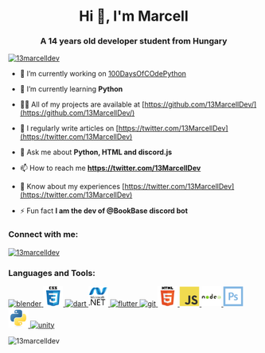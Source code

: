 <h1 align="center">Hi 👋, I'm Marcell</h1>
<h3 align="center">A 14 years old developer student from Hungary</h3>

<p align="left"> <a href="https://twitter.com/13marcelldev" target="blank"><img src="https://img.shields.io/twitter/follow/13marcelldev?logo=twitter&style=for-the-badge" alt="13marcelldev" /></a> </p>

- 🔭 I’m currently working on [100DaysOfCOdePython](https://github.com/13MarcellDev/100DaysOfCodePython)

- 🌱 I’m currently learning **Python**

- 👨‍💻 All of my projects are available at [https://github.com/13MarcellDev/](https://github.com/13MarcellDev/)

- 📝 I regularly write articles on [https://twitter.com/13MarcellDev](https://twitter.com/13MarcellDev)

- 💬 Ask me about **Python, HTML and discord.js**

- 📫 How to reach me **https://twitter.com/13MarcellDev**

- 📄 Know about my experiences [https://twitter.com/13MarcellDev](https://twitter.com/13MarcellDev)

- ⚡ Fun fact **I am the dev of @BookBase discord bot**

<h3 align="left">Connect with me:</h3>
<p align="left">
<a href="https://twitter.com/13marcelldev" target="blank"><img align="center" src="https://raw.githubusercontent.com/rahuldkjain/github-profile-readme-generator/master/src/images/icons/Social/twitter.svg" alt="13marcelldev" height="30" width="40" /></a>
</p>

<h3 align="left">Languages and Tools:</h3>
<p align="left"> <a href="https://www.blender.org/" target="_blank" rel="noreferrer"> <img src="https://download.blender.org/branding/community/blender_community_badge_white.svg" alt="blender" width="40" height="40"/> </a> <a href="https://www.w3schools.com/css/" target="_blank" rel="noreferrer"> <img src="https://raw.githubusercontent.com/devicons/devicon/master/icons/css3/css3-original-wordmark.svg" alt="css3" width="40" height="40"/> </a> <a href="https://dart.dev" target="_blank" rel="noreferrer"> <img src="https://www.vectorlogo.zone/logos/dartlang/dartlang-icon.svg" alt="dart" width="40" height="40"/> </a> <a href="https://dotnet.microsoft.com/" target="_blank" rel="noreferrer"> <img src="https://raw.githubusercontent.com/devicons/devicon/master/icons/dot-net/dot-net-original-wordmark.svg" alt="dotnet" width="40" height="40"/> </a> <a href="https://flutter.dev" target="_blank" rel="noreferrer"> <img src="https://www.vectorlogo.zone/logos/flutterio/flutterio-icon.svg" alt="flutter" width="40" height="40"/> </a> <a href="https://git-scm.com/" target="_blank" rel="noreferrer"> <img src="https://www.vectorlogo.zone/logos/git-scm/git-scm-icon.svg" alt="git" width="40" height="40"/> </a> <a href="https://www.w3.org/html/" target="_blank" rel="noreferrer"> <img src="https://raw.githubusercontent.com/devicons/devicon/master/icons/html5/html5-original-wordmark.svg" alt="html5" width="40" height="40"/> </a> <a href="https://developer.mozilla.org/en-US/docs/Web/JavaScript" target="_blank" rel="noreferrer"> <img src="https://raw.githubusercontent.com/devicons/devicon/master/icons/javascript/javascript-original.svg" alt="javascript" width="40" height="40"/> </a> <a href="https://nodejs.org" target="_blank" rel="noreferrer"> <img src="https://raw.githubusercontent.com/devicons/devicon/master/icons/nodejs/nodejs-original-wordmark.svg" alt="nodejs" width="40" height="40"/> </a> <a href="https://www.photoshop.com/en" target="_blank" rel="noreferrer"> <img src="https://raw.githubusercontent.com/devicons/devicon/master/icons/photoshop/photoshop-line.svg" alt="photoshop" width="40" height="40"/> </a> <a href="https://www.python.org" target="_blank" rel="noreferrer"> <img src="https://raw.githubusercontent.com/devicons/devicon/master/icons/python/python-original.svg" alt="python" width="40" height="40"/> </a> <a href="https://unity.com/" target="_blank" rel="noreferrer"> <img src="https://www.vectorlogo.zone/logos/unity3d/unity3d-icon.svg" alt="unity" width="40" height="40"/> </a> </p>

<p><img align="center" src="https://github-readme-streak-stats.herokuapp.com/?user=13marcelldev&" alt="13marcelldev" /></p>
